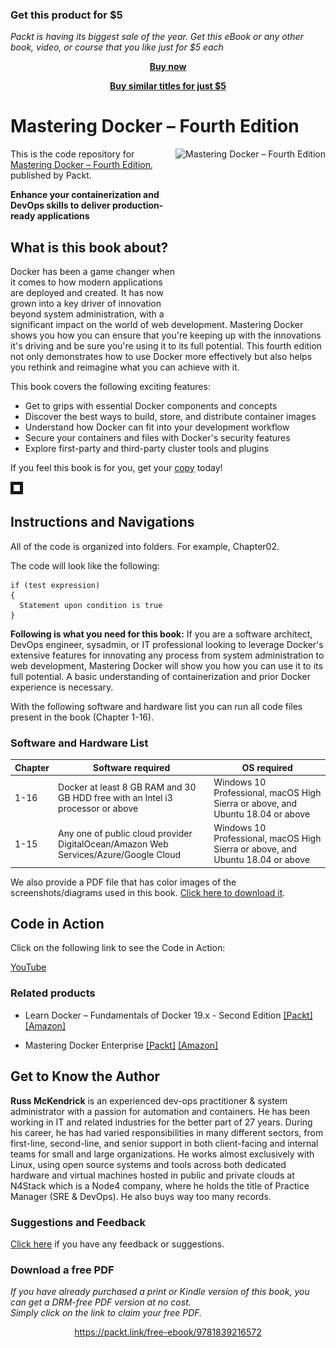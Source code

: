 
### Get this product for $5

<i>Packt is having its biggest sale of the year. Get this eBook or any other book, video, or course that you like just for $5 each</i>


<b><p align='center'>[Buy now](https://packt.link/9781839216572)</p></b>


<b><p align='center'>[Buy similar titles for just $5](https://subscription.packtpub.com/search)</p></b>


# Mastering Docker – Fourth Edition 

<a href="https://www.packtpub.com/product/mastering-docker-fourth-edition/9781839216572?utm_source=github&utm_medium=repository&utm_campaign=9781839216572"><img src="https://static.packt-cdn.com/products/9781839216572/cover/smaller" alt="Mastering Docker – Fourth Edition" height="256px" align="right"></a>

This is the code repository for [Mastering Docker – Fourth Edition](https://www.packtpub.com/product/mastering-docker-fourth-edition/9781839216572?utm_source=github&utm_medium=repository&utm_campaign=9781839216572), published by Packt.

**Enhance your containerization and DevOps skills to deliver production-ready applications**

## What is this book about?
Docker has been a game changer when it comes to how modern applications are deployed and created. It has now grown into a key driver of innovation beyond system administration, with a significant impact on the world of web development. Mastering Docker shows you how you can ensure that you're keeping up with the innovations it's driving and be sure you're using it to its full potential. This fourth edition not only demonstrates how to use Docker more effectively but also helps you rethink and reimagine what you can achieve with it.

This book covers the following exciting features: 
* Get to grips with essential Docker components and concepts
* Discover the best ways to build, store, and distribute container images
* Understand how Docker can fit into your development workflow
* Secure your containers and files with Docker's security features
* Explore first-party and third-party cluster tools and plugins

If you feel this book is for you, get your [copy](https://www.amazon.com/dp/1839216573) today!

<a href="https://www.packtpub.com/?utm_source=github&utm_medium=banner&utm_campaign=GitHubBanner"><img src="https://raw.githubusercontent.com/PacktPublishing/GitHub/master/GitHub.png" alt="https://www.packtpub.com/" border="5" /></a>

## Instructions and Navigations
All of the code is organized into folders. For example, Chapter02.

The code will look like the following:
```
if (test expression)
{
  Statement upon condition is true
}
```

**Following is what you need for this book:**
If you are a software architect, DevOps engineer, sysadmin, or IT professional looking to leverage Docker's extensive features for innovating any process from system administration to web development, Mastering Docker will show you how you can use it to its full potential. A basic understanding of containerization and prior Docker experience is necessary.

With the following software and hardware list you can run all code files present in the book (Chapter 1-16).

### Software and Hardware List

| Chapter| Software required                                                                    | OS required                                                                   |
| -------| -------------------------------------------------------------------------------------| ------------------------------------------------------------------------------|
| 1-16   | Docker at least 8 GB RAM and 30 GB HDD free with an Intel i3 processor or above      |Windows 10 Professional, macOS High Sierra or above, and Ubuntu 18.04 or above |
| 1-15   | Any one of public cloud provider DigitalOcean/Amazon Web Services/Azure/Google Cloud | Windows 10 Professional, macOS High Sierra or above, and Ubuntu 18.04 or above|


We also provide a PDF file that has color images of the screenshots/diagrams used in this book. [Click here to download it](http://www.packtpub.com/sites/default/files/downloads/9781839216572_ColorImages.pdf). 	

## Code in Action

Click on the following link to see the Code in Action:

[YouTube](https://www.youtube.com/playlist?list=PLeLcvrwLe184-oCfNEBNvKv6Bcha33Cpn)

### Related products <Other books you may enjoy>
* Learn Docker – Fundamentals of Docker 19.x - Second Edition [[Packt]](https://www.packtpub.com/product/learn-docker-fundamentals-of-docker-19-x-second-edition/9781838827472?utm_source=github&utm_medium=repository&utm_campaign=9781838827472) [[Amazon]](https://www.amazon.com/dp/1838827471)

* Mastering Docker Enterprise [[Packt]](https://www.packtpub.com/product/mastering-docker-enterprise/9781789612073?utm_source=github&utm_medium=repository&utm_campaign=9781789612073) [[Amazon]](https://www.amazon.com/dp/1789612071)

## Get to Know the Author
**Russ McKendrick** is an experienced dev-ops practitioner & system administrator with a passion for automation and containers. He has been working in IT and related industries for the better part of 27 years. During his career, he has had varied responsibilities in many different sectors, from first-line, second-line, and senior support in both client-facing and internal teams for small and large organizations. He works almost exclusively with Linux, using open source systems and tools across both dedicated hardware and virtual machines hosted in public and private clouds at N4Stack which is a Node4 company, where he holds the title of Practice Manager (SRE & DevOps). He also buys way too many records.

### Suggestions and Feedback
[Click here](https://docs.google.com/forms/d/e/1FAIpQLSdy7dATC6QmEL81FIUuymZ0Wy9vH1jHkvpY57OiMeKGqib_Ow/viewform) if you have any feedback or suggestions.
### Download a free PDF

 <i>If you have already purchased a print or Kindle version of this book, you can get a DRM-free PDF version at no cost.<br>Simply click on the link to claim your free PDF.</i>
<p align="center"> <a href="https://packt.link/free-ebook/9781839216572">https://packt.link/free-ebook/9781839216572 </a> </p>